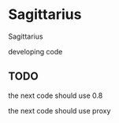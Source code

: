 # Sagittarius
Sagittarius

developing code

## TODO
the next code should use 0.8

the next code should use proxy
